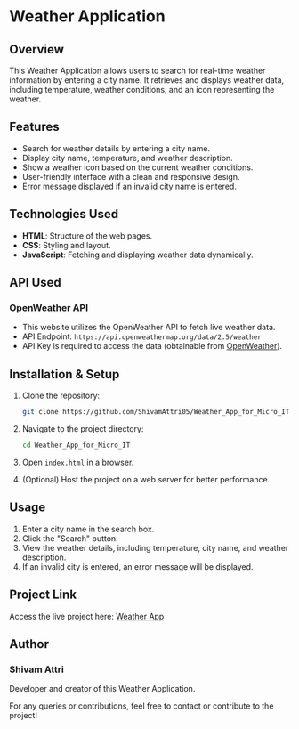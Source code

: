 # Weather Application

## Overview

This Weather Application allows users to search for real-time weather information by entering a city name. It retrieves and displays weather data, including temperature, weather conditions, and an icon representing the weather.

## Features

* Search for weather details by entering a city name.
* Display city name, temperature, and weather description.
* Show a weather icon based on the current weather conditions.
* User-friendly interface with a clean and responsive design.
* Error message displayed if an invalid city name is entered.

## Technologies Used

* **HTML**: Structure of the web pages.
* **CSS**: Styling and layout.
* **JavaScript**: Fetching and displaying weather data dynamically.

## API Used

### OpenWeather API

* This website utilizes the OpenWeather API to fetch live weather data.
* API Endpoint: `https://api.openweathermap.org/data/2.5/weather`
* API Key is required to access the data (obtainable from [OpenWeather](https://openweathermap.org/api)).

## Installation & Setup

1. Clone the repository:

   ```bash
   git clone https://github.com/ShivamAttri05/Weather_App_for_Micro_IT.git
   ```
2. Navigate to the project directory:

   ```bash
   cd Weather_App_for_Micro_IT
   ```
3. Open `index.html` in a browser.
4. (Optional) Host the project on a web server for better performance.

## Usage

1. Enter a city name in the search box.
2. Click the "Search" button.
3. View the weather details, including temperature, city name, and weather description.
4. If an invalid city is entered, an error message will be displayed.

## Project Link

Access the live project here: [Weather App](https://shivamattri05.github.io/Weather_App_for_Micro_IT/)

## Author

### Shivam Attri

Developer and creator of this Weather Application.

For any queries or contributions, feel free to contact or contribute to the project!

